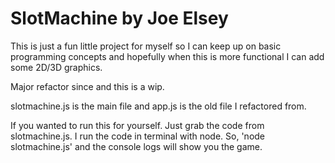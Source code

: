 SlotMachine by Joe Elsey
========================

This is just a fun little project for myself so I can keep up on basic programming concepts
and hopefully when this is more functional I can add some 2D/3D graphics.


Major refactor since and this is a wip.

slotmachine.js is the main file and app.js is the old file I refactored from.


If you wanted to run this for yourself.  Just grab the code from slotmachine.js.  I run the code in terminal with node.
So, 'node slotmachine.js' and the console logs will show you the game.
